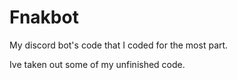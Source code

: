 # Fnakbot
My discord bot's code that I coded for the most part.

Ive taken out some of my unfinished code.
